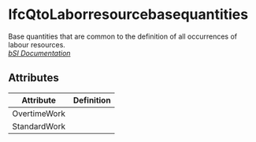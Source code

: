 IfcQtoLaborresourcebasequantities
=================================
Base quantities that are common to the definition of all occurrences of labour
resources.  
[ _bSI
Documentation_](https://standards.buildingsmart.org/IFC/DEV/IFC4_2/FINAL/HTML/schema/ifcconstructionmgmtdomain/qset/qto_laborresourcebasequantities.htm)


Attributes
----------
| Attribute    | Definition   |
|--------------|--------------|
| OvertimeWork |              |
| StandardWork |              |
